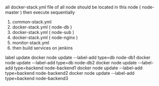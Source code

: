 all docker-stack.yml file of all node should be located in this node ( node-master )
then execute sequentially
1. common-stack.yml
2. docker-stack.yml ( node-db )
3. docker-stack.yml ( node-sub )
5. docker-stack.yml ( node-nginx )
6. monitor-stack.yml
7. then build services on jenkins  



label update
docker node update --label-add type=db node-db1
docker node update --label-add type=db node-db2
docker node update --label-add type=backend node-backend1
docker node update --label-add type=backend node-backend2
docker node update --label-add type=backend node-backend3
